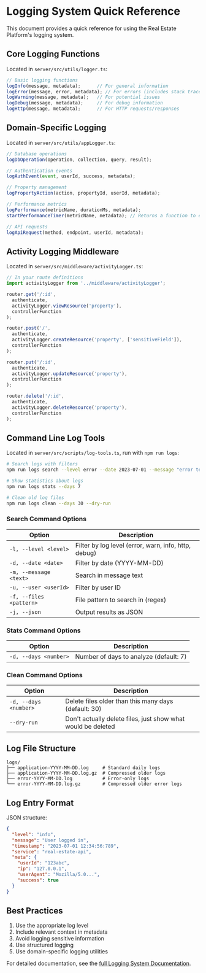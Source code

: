 # Logging System Quick Reference

This document provides a quick reference for using the Real Estate Platform's logging system.

## Core Logging Functions

Located in `server/src/utils/logger.ts`:

```typescript
// Basic logging functions
logInfo(message, metadata);      // For general information
logError(message, error, metadata); // For errors (includes stack trace)
logWarning(message, metadata);   // For potential issues
logDebug(message, metadata);     // For debug information
logHttp(message, metadata);      // For HTTP requests/responses
```

## Domain-Specific Logging

Located in `server/src/utils/appLogger.ts`:

```typescript
// Database operations
logDbOperation(operation, collection, query, result);

// Authentication events
logAuthEvent(event, userId, success, metadata);

// Property management
logPropertyAction(action, propertyId, userId, metadata);

// Performance metrics
logPerformance(metricName, durationMs, metadata);
startPerformanceTimer(metricName, metadata); // Returns a function to end timing

// API requests
logApiRequest(method, endpoint, userId, metadata);
```

## Activity Logging Middleware

Located in `server/src/middleware/activityLogger.ts`:

```typescript
// In your route definitions
import activityLogger from '../middleware/activityLogger';

router.get('/:id', 
  authenticate, 
  activityLogger.viewResource('property'),
  controllerFunction
);

router.post('/', 
  authenticate,
  activityLogger.createResource('property', ['sensitiveField']),
  controllerFunction
);

router.put('/:id',
  authenticate,
  activityLogger.updateResource('property'),
  controllerFunction
);

router.delete('/:id',
  authenticate,
  activityLogger.deleteResource('property'),
  controllerFunction
);
```

## Command Line Log Tools

Located in `server/src/scripts/log-tools.ts`, run with `npm run logs`:

```bash
# Search logs with filters
npm run logs search --level error --date 2023-07-01 --message "error text" --user userId

# Show statistics about logs
npm run logs stats --days 7

# Clean old log files
npm run logs clean --days 30 --dry-run
```

### Search Command Options

| Option | Description |
|--------|-------------|
| `-l, --level <level>` | Filter by log level (error, warn, info, http, debug) |
| `-d, --date <date>` | Filter by date (YYYY-MM-DD) |
| `-m, --message <text>` | Search in message text |
| `-u, --user <userId>` | Filter by user ID |
| `-f, --files <pattern>` | File pattern to search in (regex) |
| `-j, --json` | Output results as JSON |

### Stats Command Options

| Option | Description |
|--------|-------------|
| `-d, --days <number>` | Number of days to analyze (default: 7) |

### Clean Command Options

| Option | Description |
|--------|-------------|
| `-d, --days <number>` | Delete files older than this many days (default: 30) |
| `--dry-run` | Don't actually delete files, just show what would be deleted |

## Log File Structure

```
logs/
├── application-YYYY-MM-DD.log     # Standard daily logs
├── application-YYYY-MM-DD.log.gz  # Compressed older logs
├── error-YYYY-MM-DD.log           # Error-only logs
└── error-YYYY-MM-DD.log.gz        # Compressed older error logs
```

## Log Entry Format

JSON structure:
```json
{
  "level": "info",
  "message": "User logged in",
  "timestamp": "2023-07-01 12:34:56:789",
  "service": "real-estate-api",
  "meta": {
    "userId": "123abc",
    "ip": "127.0.0.1",
    "userAgent": "Mozilla/5.0...",
    "success": true
  }
}
```

## Best Practices

1. Use the appropriate log level
2. Include relevant context in metadata
3. Avoid logging sensitive information
4. Use structured logging
5. Use domain-specific logging utilities

For detailed documentation, see the [full Logging System Documentation](logging-system.md). 